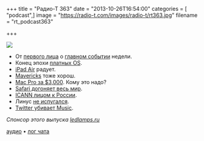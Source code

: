 +++
title = "Радио-Т 363"
date = "2013-10-26T16:54:00"
categories = [ "podcast",]
image = "https://radio-t.com/images/radio-t/rt363.jpg"
filename = "rt_podcast363"

+++

![](https://radio-t.com/images/radio-t/rt363.jpg)

* От [первого лица](http://plushev.com) o [главном событии](http://habrahabr.ru/post/198616/) недели.
* Конец эпохи [платных OS](http://www.wired.com/business/2013/10/apple-ends-paid-oses/).
* [iPad Air](http://www.zdnet.com/apple-announces-ipad-5-heres-what-you-need-to-know-7000022267/) радует.
* [Mavericks](http://www.macstories.net/stories/applescript-automator-and-automation-improvements-in-mavericks/) тоже хорош.
* [Mac Pro за $3,000](http://readwrite.com/2013/10/23/mac-pro-the-3000-dollar-desktop). Кому это надо?
* [Safari догоняет весь мир](http://news.cnet.com/8301-1001_3-57609053-92/safari-matches-rivals-with-sandboxed-flash-for-better-security/).
* [ICANN лицом к России](http://readwrite.com/2013/10/23/icann-gtld-top-level-domains).
* Линус [не испугался](http://www.tuaw.com/2013/10/23/linus-torvalds-free-os-x-mavericks-is-no-threat-to-linux/).
* [Twitter убивает Music](http://www.forbes.com/sites/bobbyowsinski/2013/10/22/twitter-to-kill-the-music-app-nobody-knew-it-had/).

_Спонсор этого выпуска [ledlamps.ru](http://ledlamps.ru)_

[аудио](http://cdn.radio-t.com/rt_podcast363.mp3) • [лог чата](http://chat.radio-t.com/logs/radio-t-363.html)
<audio src="http://cdn.radio-t.com/rt_podcast363.mp3" preload="none"></audio>